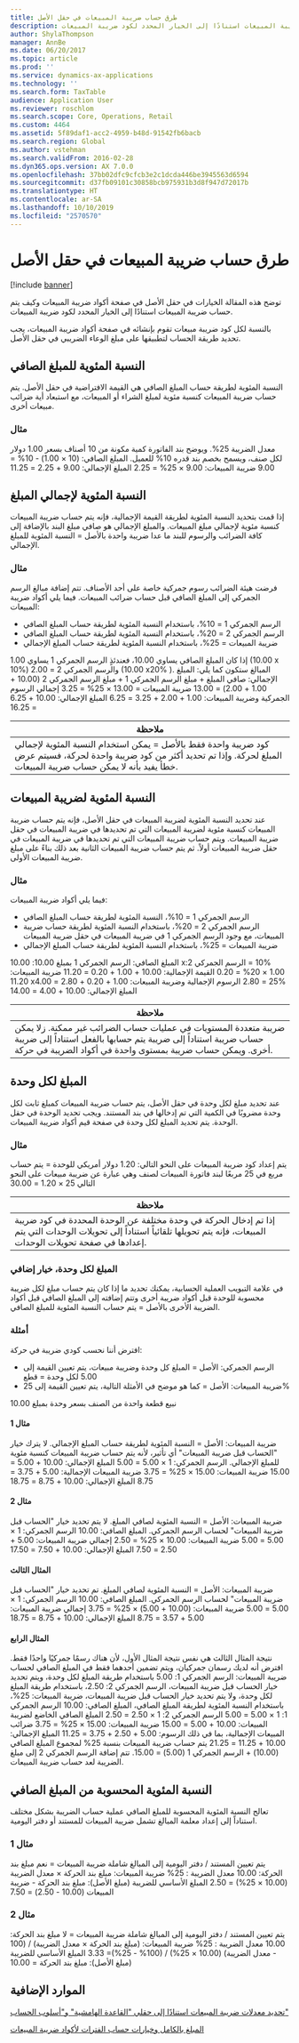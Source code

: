```yaml
---
title: طرق حساب ضريبة المبيعات في حقل الأصل
description: توضح هذه المقالة الخيارات في حقل الأصل في صفحة أكواد ضريبة المبيعات وكيف يتم حساب ضريبة المبيعات استنادًا إلى الخيار المحدد لكود ضريبة المبيعات.
author: ShylaThompson
manager: AnnBe
ms.date: 06/20/2017
ms.topic: article
ms.prod: ''
ms.service: dynamics-ax-applications
ms.technology: ''
ms.search.form: TaxTable
audience: Application User
ms.reviewer: roschlom
ms.search.scope: Core, Operations, Retail
ms.custom: 4464
ms.assetid: 5f89daf1-acc2-4959-b48d-91542fb6bacb
ms.search.region: Global
ms.author: vstehman
ms.search.validFrom: 2016-02-28
ms.dyn365.ops.version: AX 7.0.0
ms.openlocfilehash: 37bb02dfc9cfcb3e2c1dcda446be3945563d6594
ms.sourcegitcommit: d37fb09101c30858bcb975931b3d8f947d72017b
ms.translationtype: HT
ms.contentlocale: ar-SA
ms.lasthandoff: 10/10/2019
ms.locfileid: "2570570"
---
```

# <a name="sales-tax-calculation-methods-in-the-origin-field"></a>طرق حساب ضريبة المبيعات في حقل الأصل

[!include [banner](../includes/banner.md)]

توضح هذه المقالة الخيارات في حقل الأصل في صفحة أكواد ضريبة المبيعات وكيف يتم حساب ضريبة المبيعات استنادًا إلى الخيار المحدد لكود ضريبة المبيعات.

بالنسبة لكل كود ضريبة مبيعات تقوم بإنشائه في صفحة أكواد ضريبة المبيعات، يجب تحديد طريقة الحساب لتطبيقها على مبلغ الوعاء الضريبي في حقل الأصل.

## <a name="percentage-of-net-amount"></a>النسبة المئوية للمبلغ الصافي
النسبة المئوية لطريقة حساب المبلغ الصافي هي القيمة الافتراضية في حقل الأصل. يتم حساب ضريبة المبيعات كنسبة مئوية لمبلغ الشراء أو المبيعات، مع استبعاد أية ضرائب مبيعات أخرى.
### <a name="example"></a>مثال

معدل الضريبة 25%. ويوضح بند الفاتورة كمية مكونة من 10 أصناف بسعر 1.00 دولار لكل صنف، ويسمح بخصم بند قدره 10% للعميل. المبلغ الصافي: (10 × 1.00) - 10% = 9.00 ضريبة المبيعات: 9.00 × 25% = 2.25 المبلغ الإجمالي: 9.00 + 2.25 = 11.25

## <a name="percentage-of-gross-amount"></a> النسبة المئوية لإجمالي المبلغ
إذا قمت بتحديد النسبة المئوية لطريقة القيمة الإجمالية، فإنه يتم حساب ضريبة المبيعات كنسبة مئوية لإجمالي مبلغ المبيعات. والمبلغ الإجمالي هو صافي مبلغ البند بالإضافة إلى كافة الضرائب والرسوم للبند ما عدا ضريبة واحدة بالأصل = النسبة المئوية للمبلغ الإجمالي.
### <a name="example"></a>مثال

فرضت هيئة الضرائب رسوم جمركية خاصة على أحد الأصناف. تتم إضافة مبالغ الرسم الجمركي إلى المبلغ الصافي قبل حساب ضرائب المبيعات. فيما يلي أكواد ضريبة المبيعات:
-   الرسم الجمركي 1 = 10%، باستخدام النسبة المئوية لطريقة حساب المبلغ الصافي
-   الرسم الجمركي 2 = 20%، باستخدام النسبة المئوية لطريقة حساب المبلغ الصافي
-   ضريبة المبيعات = 25%، باستخدام النسبة المئوية لطريقة حساب المبلغ الإجمالي

إذا كان المبلغ الصافي يساوي 10.00، فعندئذٍ الرسم الجمركي 1 يساوي 1.00 (10.00 x‏ 10%) والرسم الجمركي 2 = 2.00 (10.00 x‏ 20%). المبالغ ستكون كما يلي: المبلغ الإجمالي: صافي المبلغ + مبلغ الرسم الجمركي 1 + مبلغ الرسم الجمركي 2 (10.00 + 1.00 + 2.00) = 13.00 ضريبة المبيعات = 13.00 × 25% = 3.25 إجمالي الرسوم الجمركية وضريبة المبيعات: 1.00 + 2.00 + 3.25 = 6.25 المبلغ الإجمالي: 10.00 + 6.25 = 16.25

| **ملاحظة**                                                                                                                                                                                                                 |
|--------------------------------------------------------------------------------------------------------------------------------------------------------------------------------------------------------------------------|
| كود ضريبة واحدة فقط بالأصل = يمكن استخدام النسبة المئوية لإجمالي المبلغ لحركة. وإذا تم تحديد أكثر من كود ضريبة واحدة لحركة، فسيتم عرض خطأ يفيد بأنه لا يمكن حساب ضريبة المبيعات. |


<a name="percentage-of-sales-tax"></a>النسبة المئوية لضريبة المبيعات
-----------------------

عند تحديد النسبة المئوية لضريبة المبيعات في حقل الأصل، فإنه يتم حساب ضريبة المبيعات كنسبة مئوية لضريبة المبيعات التي تم تحديدها في ضريبة المبيعات في حقل ضريبة المبيعات. ويتم حساب ضريبة المبيعات التي تم تحديدها في ضريبة المبيعات في حقل ضريبة المبيعات أولاً. ثم يتم حساب ضريبة المبيعات الثانية بعد ذلك بناءً على مبلغ ضريبة المبيعات الأولى.
### <a name="example"></a>مثال

فيما يلي أكواد ضريبة المبيعات:
-   الرسم الجمركي 1 = 10%، النسبة المئوية لطريقة حساب المبلغ الصافي
-   الرسم الجمركي 2 = 20%، باستخدام النسبة المئوية لطريقة حساب ضريبة المبيعات، مع وجود الرسم الجمركي 1 في ضريبة المبيعات في حقل ضريبة المبيعات
-   ضريبة المبيعات = 25%، باستخدام النسبة المئوية لطريقة حساب المبلغ الإجمالي

المبلغ الصافي: الرسم الجمركي 1 بمبلغ 10.00: 10.00 x‏ 10% = الرسم الجمركي 2: 1.00 × 20% = 0.20 القيمة الإجمالية: 10.00 + 1.00 + 0.20 = 11.20 ضريبة المبيعات: 11.20 x‏ 25% = 2.80 الرسوم الإجمالية وضريبة المبيعات: 1.00 + 0.20 + 2.80 = 4.00 المبلغ الإجمالي: 10.00 + 4.00 = 14.00

| **ملاحظة**                                                                                                                                                                                                                    |
|-----------------------------------------------------------------------------------------------------------------------------------------------------------------------------------------------------------------------------|
| ضريبة متعددة المستويات في عمليات حساب الضرائب غير ممكنة. زلا يمكن حساب ضريبة استناداً إلى ضريبة يتم حسابها بالفعل استناداً إلى ضريبة أخرى. ويمكن حساب ضريبة بمستوى واحدة في أكواد الضريبة في حركة. |

## <a name="amount-per-unit"></a> المبلغ لكل وحدة
عند تحديد مبلغ لكل وحدة في حقل الأصل، يتم حساب ضريبة المبيعات كمبلغ ثابت لكل وحدة مضروبًا في الكمية التي تم إدخالها في بند المستند. ويجب تحديد الوحدة في حقل الوحدة. يتم تحديد المبلغ لكل وحدة في صفحة قيم أكواد ضريبة المبيعات.
### <a name="example"></a>مثال

يتم إعداد كود ضريبة المبيعات على النحو التالي: 1.20 دولار أمريكي للوحدة = يتم حساب مربع في 25 مربعًا لبند فاتورة المبيعات لصنف وهي عبارة عن ضريبة مبيعات على النحو التالي 25 × 1.20 = 30.00

| **ملاحظة**                                                                                                                                                                                                 |
|----------------------------------------------------------------------------------------------------------------------------------------------------------------------------------------------------------|
| إذا تم إدخال الحركة في وحدة مختلفة عن الوحدة المحددة في كود ضريبة المبيعات، فإنه يتم تحويلها تلقائياً استناداً إلى تحويلات الوحدات التي يتم إعدادها في صفحة تحويلات الوحدات. |

###  <a name="amount-per-unit-additional-option"></a> المبلغ لكل وحدة، خيار إضافي

في علامة التبويب العملية الحسابية، يمكنك تحديد ما إذا كان يتم حساب مبلغ لكل ضريبة محسوبة للوحدة قبل أكواد ضريبة أخرى وتتم إضافته إلى المبلغ الصافي قبل أكواد الضريبة الأخرى بالأصل = يتم حساب النسبة المئوية للمبلغ الصافي.

### <a name="examples"></a>أمثلة

افترض أننا نحسب كودي ضريبة في حركة:

-   الرسم الجمركي: الأصل = المبلغ كل وحدة وضريبة مبيعات، يتم تعيين القيمة إلى 5.00 لكل وحدة = قطع
-   ضريبة المبيعات: الأصل = كما هو موضح في الأمثلة التالية، يتم تعيين القيمة إلى 25%

نبيع قطعة واحدة من الصنف بسعر وحدة بمبلغ 10.00
#### <a name="example-1"></a>مثال 1

ضريبة المبيعات: الأصل = النسبة المئوية لطريقة حساب المبلغ الإجمالي. لا يترك خيار "الحساب قبل ضريبة المبيعات‬" أي تأثير، لأنه يتم حساب ضريبة المبيعات كنسبة مئوية للمبلغ الإجمالي. الرسم الجمركي: 1 × 5.00 = 5.00 المبلغ الإجمالي: 10.00 + 5.00 = 15.00 ضريبة المبيعات: 15.00 × 25% = 3.75 ضريبة المبيعات الإجمالية: 5.00 + 3.75 = 8.75 المبلغ الإجمالي: 10.00 + 8.75 = 18.75

#### <a name="example-2"></a>مثال 2

ضريبة المبيعات: الأصل = النسبة المئوية لصافي المبلغ. لا يتم تحديد خيار "الحساب قبل ضريبة المبيعات‬" لحساب الرسم الجمركي. المبلغ الصافي: 10.00 الرسم الجمركي: 1 × 5.00 = 5.00 ضريبة المبيعات: 10.00 × 25% = 2.50 إجمالي ضريبة المبيعات: 5.00 + 2.50 = 7.50 المبلغ الإجمالي: 10.00 + 7.50 = 17.50

#### <a name="example-3"></a>المثال الثالث

ضريبة المبيعات: الأصل = النسبة المئوية لصافي المبلغ. تم تحديد خيار "الحساب قبل ضريبة المبيعات‬" لحساب الرسم الجمركي. المبلغ الصافي: 10.00 الرسم الجمركي: 1 × 5.00 = 5.00 ضريبة المبيعات: (10.00 + 5.00) × 25% = 3.75 إجمالي ضريبة المبيعات: 5.00 + 3.57 = 8.75 المبلغ الإجمالي: 10.00 + 8.75 = 18.75

#### <a name="example-4"></a>المثال الرابع

نتيجة المثال الثالث هي نفس نتيجة المثال الأول، لأن هناك رسمًا جمركيًا واحدًا فقط. افترض أنه لديك رسمان جمركيان، ويتم تضمين أحدهما فقط في المبلغ الصافي لحساب ضريبة المبيعات: الرسم الجمركي 1: 5.00 باستخدام طريقة المبلغ لكل وحدة، ويتم تحديد خيار الحساب قبل ضريبة المبيعات، الرسم الجمركي 2: 2.50، باستخدام طريقة المبلغ لكل وحدة، ولا يتم تحديد خيار الحساب قبل ضريبة المبيعات، ضريبة المبيعات: 25%، باستخدام النسبة المئوية لطريقة المبلغ الصافي، المبلغ الصافي: 10.00 الرسم الجمركي 1: 1 × 5.00 = 5.00 الرسم الجمركي 2: 1 × 2.50 = 2.50 المبلغ الصافي الخاضع لضريبة المبيعات: 10.00 + 5.00 = 15.00 ضريبة المبيعات: 15.00 × 25% = 3.75 ضرائب المبيعات الإجمالية، بما في ذلك الرسوم: 5.00 + 2.50 + 3.75 = 11.25 المبلغ الإجمالي: 10.00 + 11.25 = 21.25 يتم حساب ضريبة المبيعات بنسبة 25% لمجموع المبلغ الصافي (10.00) + الرسم الجمركي 1 (5.00) = 15.00. تتم إضافة الرسم الجمركي 2 إلى مبلغ الضريبة لعد حساب ضريبة المبيعات.

## <a name="calculated-percentage-of-net-amount"></a> النسبة المئوية المحسوبة من المبلغ الصافي
تعالج النسبة المئوية المحسوبة للمبلغ الصافي عملية حساب الضريبة بشكل مختلف استناداً إلى إعداد معلمة المبالغ تشمل ضريبة المبيعات للمستند أو دفتر اليومية.
### <a name="example-1"></a>مثال 1

يتم تعيين المستند / دفتر اليومية إلى المبالغ شاملة ضريبة المبيعات = نعم مبلغ بند الحركة: 10.00 معدل الضريبة : 25% ضريبة المبيعات: مبلغ بند الحركة × معدل الضريبة (10.00 × 25%) = 2.50 المبلغ الأساسي للضريبة (مبلغ الأصل): مبلغ بند الحركة - ضريبة المبيعات (10.00 - 2.50) = 7.50

### <a name="example-2"></a>مثال 2

يتم تعيين المستند / دفتر اليومية إلى المبالغ شاملة ضريبة المبيعات = لا مبلغ بند الحركة: 10.00 معدل الضريبة : 25% ضريبة المبيعات: (مبلغ بند الحركة × معدل الضريبة) / (100 - معدل الضريبة) (10.00 × 25%) / (100% - 25%)= 3.33 المبلغ الأساسي للضريبة (مبلغ الأصل): مبلغ بند الحركة = 10.00



<a name="additional-resources"></a>الموارد الإضافية
--------

[تحديد معدلات ضريبة المبيعات استنادًا إلى حقلي "القاعدة الهامشية" و"أسلوب الحساب"](marginal-base-field.md)

[المبلغ بالكامل وخيارات حساب الفترات لأكواد ضريبة المبيعات](whole-amount-interval-options-sales-tax-codes.md)




